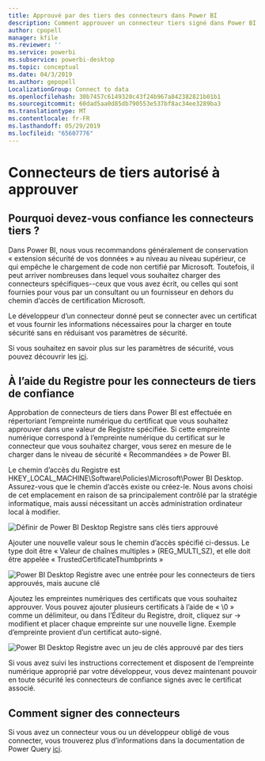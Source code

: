 ```yaml
---
title: Approuvé par des tiers des connecteurs dans Power BI
description: Comment approuver un connecteur tiers signé dans Power BI
author: cpopell
manager: kfile
ms.reviewer: ''
ms.service: powerbi
ms.subservice: powerbi-desktop
ms.topic: conceptual
ms.date: 04/3/2019
ms.author: gepopell
LocalizationGroup: Connect to data
ms.openlocfilehash: 30b7457c6149320c43f24b967a842382821b01b1
ms.sourcegitcommit: 60dad5aa0d85db790553e537bf8ac34ee3289ba3
ms.translationtype: MT
ms.contentlocale: fr-FR
ms.lasthandoff: 05/29/2019
ms.locfileid: "65607776"
---
```

# <a name="trusting-third-party-connectors"></a>Connecteurs de tiers autorisé à approuver

## <a name="why-do-you-need-trusted-third-party-connectors"></a>Pourquoi devez-vous confiance les connecteurs tiers ?

Dans Power BI, nous vous recommandons généralement de conservation « extension sécurité de vos données » au niveau au niveau supérieur, ce qui empêche le chargement de code non certifié par Microsoft. Toutefois, il peut arriver nombreuses dans lequel vous souhaitez charger des connecteurs spécifiques--ceux que vous avez écrit, ou celles qui sont fournies pour vous par un consultant ou un fournisseur en dehors du chemin d’accès de certification Microsoft.

Le développeur d’un connecteur donné peut se connecter avec un certificat et vous fournir les informations nécessaires pour la charger en toute sécurité sans en réduisant vos paramètres de sécurité.

Si vous souhaitez en savoir plus sur les paramètres de sécurité, vous pouvez découvrir les [ici](https://docs.microsoft.com/power-bi/desktop-connector-extensibility).

## <a name="using-the-registry-to-trust-third-party-connectors"></a>À l’aide du Registre pour les connecteurs de tiers de confiance

Approbation de connecteurs de tiers dans Power BI est effectuée en répertoriant l’empreinte numérique du certificat que vous souhaitez approuver dans une valeur de Registre spécifiée. Si cette empreinte numérique correspond à l’empreinte numérique du certificat sur le connecteur que vous souhaitez charger, vous serez en mesure de le charger dans le niveau de sécurité « Recommandées » de Power BI. 

Le chemin d’accès du Registre est HKEY_LOCAL_MACHINE\Software\Policies\Microsoft\Power BI Desktop. Assurez-vous que le chemin d’accès existe ou créez-le. Nous avons choisi de cet emplacement en raison de sa principalement contrôlé par la stratégie informatique, mais aussi nécessitant un accès administration ordinateur local à modifier. 

![Définir de Power BI Desktop Registre sans clés tiers approuvé](media/desktop-trusted-third-party-connectors/desktoptrustedthird1.png)

Ajouter une nouvelle valeur sous le chemin d’accès spécifié ci-dessus. Le type doit être « Valeur de chaînes multiples » (REG_MULTI_SZ), et elle doit être appelée « TrustedCertificateThumbprints » 

![Power BI Desktop Registre avec une entrée pour les connecteurs de tiers approuvés, mais aucune clé](media/desktop-trusted-third-party-connectors/desktoptrustedthird2.png)

Ajoutez les empreintes numériques des certificats que vous souhaitez approuver. Vous pouvez ajouter plusieurs certificats à l’aide de « \0 » comme un délimiteur, ou dans l’Éditeur du Registre, droit, cliquez sur -> modifient et placer chaque empreinte sur une nouvelle ligne. Exemple d’empreinte provient d’un certificat auto-signé. 

 ![Power BI Desktop Registre avec un jeu de clés approuvé par des tiers](media/desktop-trusted-third-party-connectors/desktoptrustedthird3.png)

Si vous avez suivi les instructions correctement et disposent de l’empreinte numérique approprié par votre développeur, vous devez maintenant pouvoir en toute sécurité les connecteurs de confiance signés avec le certificat associé.

## <a name="how-to-sign-connectors"></a>Comment signer des connecteurs

Si vous avez un connecteur vous ou un développeur obligé de vous connecter, vous trouverez plus d’informations dans la documentation de Power Query [ici](https://docs.microsoft.com/power-query/handlingconnectorsigning).
